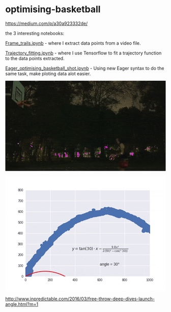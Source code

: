 # optimising-basketball

https://medium.com/p/a30a923332de/

the 3 interesting notebooks:

[Frame_trails.ipynb](https://github.com/ZackAkil/optimising-basketball/blob/master/Frame_trails.ipynb) - where I extract data points from a video file.

[Trajectory_fitting.ipynb](https://github.com/ZackAkil/optimising-basketball/blob/master/Trajectory_fitting.ipynb) - where I use Tensorflow to fit a trajectory function to the data points extracted.

[Eager_optimising_basketball_shot.ipynb](https://github.com/ZackAkil/optimising-basketball/blob/master/Eager_optimising_basketball_shot.ipynb) - Using new Eager syntax to do the same task, make ploting data alot easier.

![shot.git](shot.gif)

![fitting.gif](fitting.gif)


http://www.inpredictable.com/2016/03/free-throw-deep-dives-launch-angle.html?m=1

